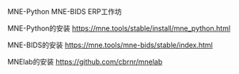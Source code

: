 MNE-Python MNE-BIDS ERP工作坊

MNE-Python的安装 https://mne.tools/stable/install/mne_python.html

MNE-BIDS的安装 https://mne.tools/mne-bids/stable/index.html

MNElab的安装 https://github.com/cbrnr/mnelab
